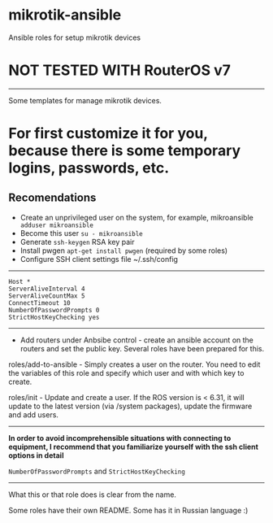 # mikrotik-ansible
Ansible roles for setup mikrotik devices
# NOT TESTED WITH RouterOS v7

----------
Some templates for manage mikrotik devices. 
# For first customize it for you, because there is some temporary logins, passwords, etc. #


**Recomendations**
----------
- Create an unprivileged user on the system, for example, mikroansible ` adduser mikroansible`
- Become this user `su - mikroansible`
- Generate `ssh-keygen` RSA key pair
- Install pwgen `apt-get install pwgen` (required by some roles)
- Configure SSH client settings file ~/.ssh/config

----------    
    Host * 
    ServerAliveInterval 4
    ServerAliveCountMax 5
    ConnectTimeout 10
    NumberOfPasswordPrompts 0
    StrictHostKeyChecking yes

----------
- Add routers under Anbsibe control - create an ansible account on the routers and set the public key. Several roles have been prepared for this.

roles/add-to-ansible - Simply creates a user on the router. You need to edit the variables of this role and specify which user and with which key to create.

roles/init - Update and create a user. If the ROS version is < 6.31, it will update to the latest version (via /system packages), update the firmware and add users.

----------
**In order to avoid incomprehensible situations with connecting to equipment, I recommend that you familiarize yourself with the ssh client options in detail**

`NumberOfPasswordPrompts` and `StrictHostKeyChecking`

----------
What this or that role does is clear from the name.

Some roles have their own README. Some has it in Russian language :)

